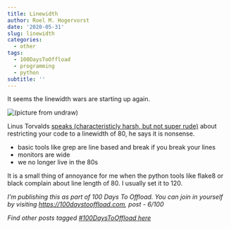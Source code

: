 ```yaml
---
title: Linewidth
author: Roel M. Hogervorst
date: '2020-05-31'
slug: linewidth
categories:
  - other
tags:
  - 100DaysToOffload
  - programming
  - python
subtitle: ''
---
```


It seems the linewidth wars are starting up again. 

![(picture from undraw)](/2020-05-31-linewidth/index_files/undraw_proud_coder_7ain.png)


Linus Torvalds [speaks (characteristicly harsh, but not super rude)](https://lkml.org/lkml/2020/5/29/1038) about restricting
your code to a linewidth of 80, he says it is nonsense. 

- basic tools like grep are line based and break if you break your lines
- monitors are wide
- we no longer live in the 80s


It is a small thing of annoyance for me when the python tools like flake8 or black complain about line length of 80. I usually set it to 120.  


*I’m publishing this as part of 100 Days To Offload. You can join in yourself by visiting https://100daystooffload.com, post - 6/100*

*Find other posts tagged  [#100DaysToOffload here](https://notes.rmhogervorst.nl/tags/100DaysToOffload/)*
